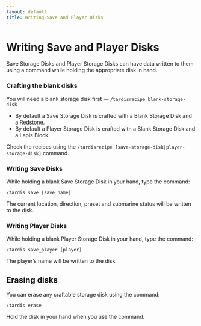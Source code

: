 ```yaml
---
layout: default
title: Writing Save and Player Disks
---
```


# Writing Save and Player Disks

Save Storage Disks and Player Storage Disks can have data written to them using a command while holding the appropriate
disk in hand.

### Crafting the blank disks

You will need a blank storage disk first — `/tardisrecipe blank-storage-disk`

- By default a Save Storage Disk is crafted with a Blank Storage Disk and a Redstone.
- By default a Player Storage Disk is crafted with a Blank Storage Disk and a Lapis Block.

Check the recipes using the `/tardisrecipe [save-storage-disk|player-storage-disk]` command.

### Writing Save Disks

While holding a blank Save Storage Disk in your hand, type the command:

    /tardis save [save name]

The current location, direction, preset and submarine status will be written to the disk.

### Writing Player Disks

While holding a blank Player Storage Disk in your hand, type the command:

    /tardis save_player [player]

The player’s name will be written to the disk.

## Erasing disks

You can erase any craftable storage disk using the command:

    /tardis erase

Hold the disk in your hand when you use the command.

